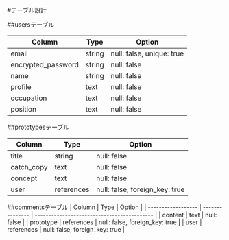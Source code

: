 #テーブル設計

##usersテーブル

| Column             | Type      | Option                    |
| ------------------ | --------- | ------------------------- |
| email              | string    | null: false, unique: true |
| encrypted_password | string    | null: false               |
| name               | string    | null: false               |
| profile            | text      | null: false               |
| occupation         | text      | null: false               |
| position           | text      | null: false               |

##prototypesテーブル

| Column             | Type            | Option                                      |
| ------------------ | --------------- | ------------------------------------------- |
| title              | string          | null: false                                 |
| catch_copy         | text            | null: false                                 |
| concept            | text            | null: false                                 |
| user               | references      | null: false, foreign_key: true              |


##commentsテーブル
| Column             | Type            | Option                                      |
| ------------------ | --------------- | ------------------------------------------- |
| content            | text            | null: false                                 |
| prototype          | references      | null: false, foreign_key: true              |
| user               | references      | null: false, foreign_key: true              |